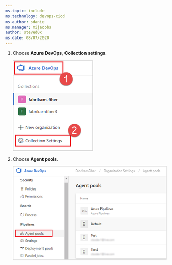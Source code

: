 ```yaml
---
ms.topic: include
ms.technology: devops-cicd
ms.author: sdanie
ms.manager: mijacobs
author: steved0x
ms.date: 08/07/2020
---
```


1. Choose **Azure DevOps**, **Collection settings**.

   ![Choose Collection settings.](../../media/agent-pools-tab/collection-settings-2020.png)

1. Choose **Agent pools**.

   ![Choose Agent pools.](../../media/agent-pools-tab/agent-pools-2020.png)
